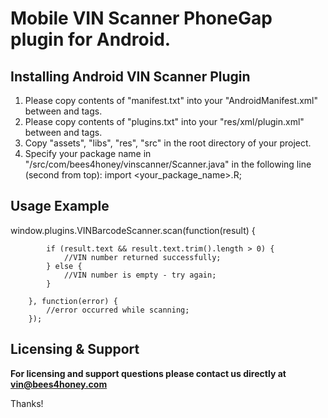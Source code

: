 # Mobile VIN Scanner PhoneGap plugin for Android.

## Installing Android VIN Scanner Plugin

1. Please copy contents of "manifest.txt" into your "AndroidManifest.xml" between <manifest> and </manifest> tags.
2. Please copy contents of "plugins.txt" into your "res/xml/plugin.xml" between <plugins> and </plugins> tags.
3. Copy "assets", "libs", "res", "src" in the root directory of your project.
4. Specify your package name in "/src/com/bees4honey/vinscanner/Scanner.java" in the following line (second from top):
	import <your_package_name>.R;

## Usage Example

window.plugins.VINBarcodeScanner.scan(function(result) {

			if (result.text && result.text.trim().length > 0) {
				//VIN number returned successfully;
			} else {
				//VIN number is empty - try again;
			}

		}, function(error) {
			//error occurred while scanning;
		});
		
		
## Licensing & Support

**For licensing and support questions please contact us directly at vin@bees4honey.com**

Thanks!